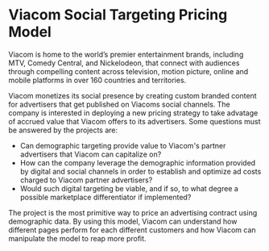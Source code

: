 # Viacom Social Targeting Pricing Model
Viacom is home to the world’s premier entertainment brands, including MTV, Comedy Central, and Nickelodeon, that connect with audiences through compelling content across television, motion picture, online and mobile platforms in over 160 countries and territories.

Viacom monetizes its social presence by creating custom branded content for advertisers that get published on Viacoms social channels. The company is interested in deploying a new pricing strategy to take advatage of accrued value that Viacom offers to its advertisers. Some questions must be answered by the projects are:
- Can demographic targeting provide value to Viacom's partner advertisers that Viacom can capitalize on?
- How can the company leverage the demographic information provided by digital and social channels in order to establish and optimize ad costs charged to Viacom partner advertisers? 
- Would such digital targeting be viable, and if so, to what degree a possible marketplace differentiator if implemented? 

The project is the most primitive way to price an advertising contract using demographic data. By using this model, Viacom can understand how different pages perform for each different customers and how Viacom can manipulate the model to reap more profit.
